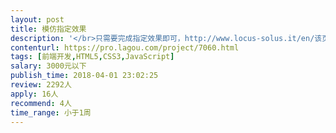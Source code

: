 ```yaml
---                
layout: post       
title: 模仿指定效果           
description: '</br>只需要完成指定效果即可，http://www.locus-solus.it/en/该页面首页切换效果，为6个轮播切换，可更换图片文字等。</br>'     
contenturl: https://pro.lagou.com/project/7060.html      
tags: [前端开发,HTML5,CSS3,JavaScript]            
salary: 3000元以下          
publish_time: 2018-04-01 23:02:25         
review: 2292人                   
apply: 16人                   
recommend: 4人                   
time_range: 小于1周              
---                 
```

